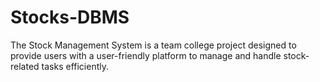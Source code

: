 # Stocks-DBMS
The Stock Management System is a team college project designed to provide users with a user-friendly platform to manage and handle stock-related tasks efficiently.

